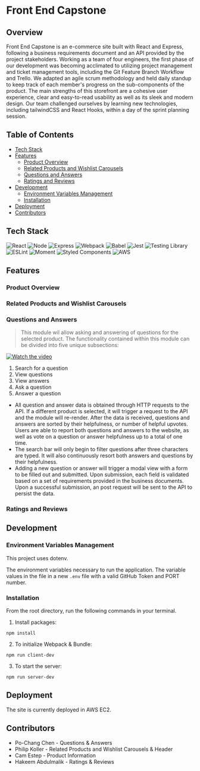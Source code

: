 # Front End Capstone

## Overview

Front End Capstone is an e-commerce site built with React and Express, following a business requirements document and an API provided by the project stakeholders. Working as a team of four engineers, the first phase of our development was becoming acclimated to utilizing project management and ticket management tools, including the Git Feature Branch Workflow and Trello. We adapted an agile scrum methodology and held daily standup to keep track of each member's progress on the sub-components of the product. The main strengths of this storefront are a cohesive user experience, clear and easy-to-read usability as well as its sleek and modern design. Our team challenged ourselves by learning new technologies, including tailwindCSS and React Hooks, within a day of the sprint planning session.

## Table of Contents

  - [Tech Stack](#tech-stack)
  - [Features](#features)
    - [Product Overview](#product-overview)
    - [Related Products and Wishlist Carousels](#related-products-and-wishlist-carousels)
    - [Questions and Answers](#questions-and-answers)
    - [Ratings and Reviews](#ratings-and-reviews)
  - [Development](#development)
    - [Environment Variables Management](#environment-variables-management)
    - [Installation](#installation)
  - [Deployment](#deployment)
  - [Contributors](#contributors)

## Tech Stack
![React](https://img.shields.io/badge/-React-61DAFB?logo=react&logoColor=white&style=for-the-badge)
![Node](https://img.shields.io/badge/-Node-9ACD32?logo=node.js&logoColor=white&style=for-the-badge)
![Express](https://img.shields.io/badge/-Express-DCDCDC?logo=express&logoColor=black&style=for-the-badge)
![Webpack](https://img.shields.io/badge/-Webpack-8DD6F9?logo=webpack&logoColor=white&style=for-the-badge)
![Babel](https://img.shields.io/badge/-Babel-F9DC3E?logo=babel&logoColor=white&style=for-the-badge)
![Jest](https://img.shields.io/badge/-Jest-C21325?logo=jest&logoColor=white&style=for-the-badge)
![Testing Library](https://img.shields.io/badge/-Testing_Library-E33332?logo=testing-library&logoColor=white&style=for-the-badge)
![ESLint](https://img.shields.io/badge/-ESLint-4B32C3?logo=eslint&logoColor=white&style=for-the-badge)
![Moment](https://img.shields.io/badge/-Moment-5A6AB1?logo=moment&logoColor=white&style=for-the-badge)
![Styled Components](https://img.shields.io/badge/-Styled_Components-DB7093?logo=styled-components&logoColor=white&style=for-the-badge)
![AWS](https://img.shields.io/badge/-AWS-000000?logo=amazon-aws&logoColor=white&style=for-the-badge)
## Features

### Product Overview

### Related Products and Wishlist Carousels

### Questions and Answers

> This module wil allow asking and answering of questions for the selected product. The functionality contained within this module can be divided into five unique subsections:

[![Watch the video](https://i.postimg.cc/zXH772V4/FEC-QA.png)](https://youtu.be/nMPy5BeOXwE)


1. Search for a question
2. View questions
3. View answers
4. Ask a question
5. Answer a question
  - All question and answer data is obtained through HTTP requests to the API. If a different product is selected, it will trigger a request to the API and the module will re-render. After the data is received, questions and answers are sorted by their helpfulness, or number of helpful upvotes. Users are able to report both questions and answers to the website, as well as vote on a question or answer helpfulness up to a total of one time.
  - The search bar will only begin to filter questions after three characters are typed. It will also continuously resort both answers and questions by their helpfulness.
  - Adding a new question or answer will trigger a modal view with a form to be filled out and submitted. Upon submission, each field is validated based on a set of requirements provided in the business documents. Upon a successful submission, an post request will be sent to the API to persist the data.


### Ratings and Reviews

## Development

### Environment Variables Management

This project uses dotenv.

The environment variables necessary to run the application. The variable values in the file in a new `.env` file with a valid GitHub Token and PORT number.

### Installation

From the root directory, run the following commands in your terminal.

1. Install packages:

```
npm install
```

2. To initialize Webpack & Bundle:
```
npm run client-dev
```

3. To start the server:

```
npm run server-dev
```

## Deployment

The site is currently deployed in AWS EC2.

## Contributors

* Po-Chang Chen - Questions & Answers
* Philip Koller - Related Products and Wishlist Carousels & Header
* Cam Estep - Product Information
* Hakeem Abdulmalik - Ratings & Reviews
